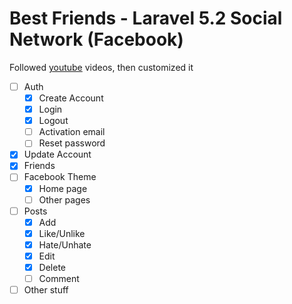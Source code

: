 # Best Friends - Laravel 5.2 Social Network (Facebook)

Followed [youtube](https://www.youtube.com/watch?v=_dd4-HEPejU&list=PL55RiY5tL51oloSGk5XdO2MGjPqc0BxGV) videos, then customized it

- [ ] Auth
    - [x] Create Account
    - [x] Login
    - [x] Logout
    - [ ] Activation email
    - [ ] Reset password
- [x] Update Account
- [x] Friends
- [ ] Facebook Theme
    - [x] Home page
    - [ ] Other pages
- [ ] Posts
    - [x] Add
    - [x] Like/Unlike
    - [x] Hate/Unhate
    - [x] Edit
    - [x] Delete
    - [ ] Comment
- [ ] Other stuff
